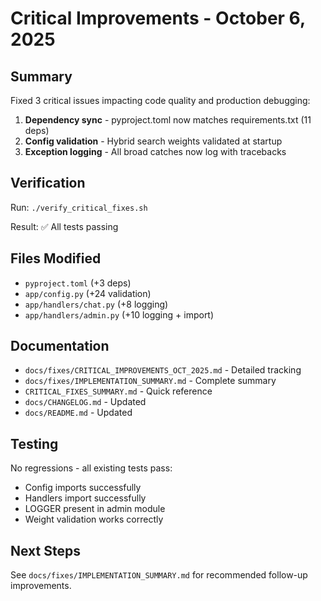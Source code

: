 # Critical Improvements - October 6, 2025

## Summary

Fixed 3 critical issues impacting code quality and production debugging:

1. **Dependency sync** - pyproject.toml now matches requirements.txt (11 deps)
2. **Config validation** - Hybrid search weights validated at startup  
3. **Exception logging** - All broad catches now log with tracebacks

## Verification

Run: `./verify_critical_fixes.sh`

Result: ✅ All tests passing

## Files Modified

- `pyproject.toml` (+3 deps)
- `app/config.py` (+24 validation)
- `app/handlers/chat.py` (+8 logging)
- `app/handlers/admin.py` (+10 logging + import)

## Documentation

- `docs/fixes/CRITICAL_IMPROVEMENTS_OCT_2025.md` - Detailed tracking
- `docs/fixes/IMPLEMENTATION_SUMMARY.md` - Complete summary
- `CRITICAL_FIXES_SUMMARY.md` - Quick reference
- `docs/CHANGELOG.md` - Updated
- `docs/README.md` - Updated

## Testing

No regressions - all existing tests pass:
- Config imports successfully
- Handlers import successfully  
- LOGGER present in admin module
- Weight validation works correctly

## Next Steps

See `docs/fixes/IMPLEMENTATION_SUMMARY.md` for recommended follow-up improvements.
